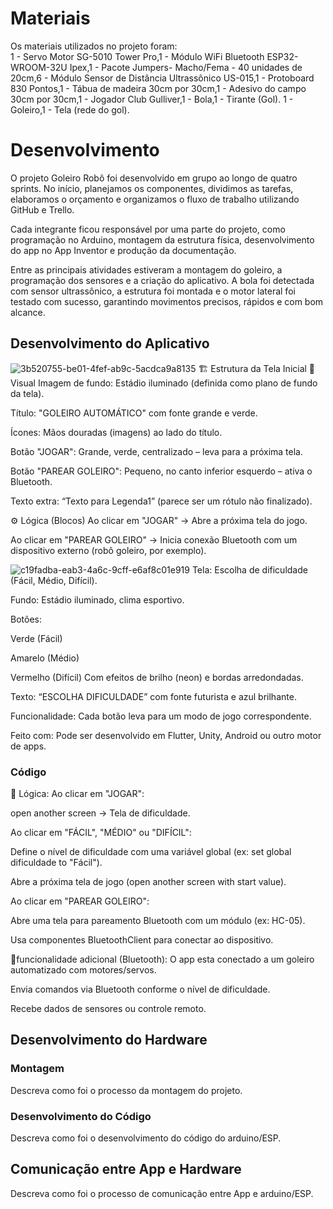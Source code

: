
# Materiais

Os materiais utilizados no projeto foram:                  
1 - Servo Motor SG-5010 Tower Pro,1 - Módulo WiFi Bluetooth ESP32-WROOM-32U Ipex,1 - Pacote Jumpers- Macho/Fema - 40 unidades de 20cm,6 - Módulo Sensor de Distância Ultrassônico US-015,1 - Protoboard 830 Pontos,1 - Tábua de madeira 30cm por 30cm,1 - Adesivo do campo 30cm por 30cm,1 - Jogador Club Gulliver,1 - Bola,1 - Tirante (Gol).
1 - Goleiro,1 - Tela (rede do gol).



# Desenvolvimento

O projeto Goleiro Robô foi desenvolvido em grupo ao longo de quatro sprints. No início, planejamos os componentes, dividimos as tarefas, elaboramos o orçamento e organizamos o fluxo de trabalho utilizando GitHub e Trello.

Cada integrante ficou responsável por uma parte do projeto, como programação no Arduino, montagem da estrutura física, desenvolvimento do app no App Inventor e produção da documentação.

Entre as principais atividades estiveram a montagem do goleiro, a programação dos sensores e a criação do aplicativo. A bola foi detectada com sensor ultrassônico, a estrutura foi montada e o motor lateral foi testado com sucesso, garantindo movimentos precisos, rápidos e com bom alcance. 

## Desenvolvimento do Aplicativo

![3b520755-be01-4fef-ab9c-5acdca9a8135](https://github.com/user-attachments/assets/b0b0c85b-2e15-4102-b084-a090c74faaf1)
🏗️ Estrutura da Tela Inicial
🎨 Visual
Imagem de fundo: Estádio iluminado (definida como plano de fundo da tela).

Título: "GOLEIRO AUTOMÁTICO" com fonte grande e verde.

Ícones: Mãos douradas (imagens) ao lado do título.

Botão "JOGAR": Grande, verde, centralizado – leva para a próxima tela.

Botão "PAREAR GOLEIRO": Pequeno, no canto inferior esquerdo – ativa o Bluetooth.

Texto extra: “Texto para Legenda1” (parece ser um rótulo não finalizado).

⚙️ Lógica (Blocos)
Ao clicar em "JOGAR" → Abre a próxima tela do jogo.

Ao clicar em "PAREAR GOLEIRO" → Inicia conexão Bluetooth com um dispositivo externo (robô goleiro, por exemplo).


![c19fadba-eab3-4a6c-9cff-e6af8c01e919](https://github.com/user-attachments/assets/b2fe4d70-3838-41c3-aa13-86a4d6278e86)
Tela: Escolha de dificuldade (Fácil, Médio, Difícil).

Fundo: Estádio iluminado, clima esportivo.

Botões:

Verde (Fácil)

Amarelo (Médio)

Vermelho (Difícil)
Com efeitos de brilho (neon) e bordas arredondadas.

Texto: “ESCOLHA DIFICULDADE” com fonte futurista e azul brilhante.

Funcionalidade: Cada botão leva para um modo de jogo correspondente.

Feito com: Pode ser desenvolvido em Flutter, Unity, Android ou outro motor de apps.


### Código

🔧 Lógica:
Ao clicar em "JOGAR":

open another screen → Tela de dificuldade.

Ao clicar em "FÁCIL", "MÉDIO" ou "DIFÍCIL":

Define o nível de dificuldade com uma variável global (ex: set global dificuldade to "Fácil").

Abre a próxima tela de jogo (open another screen with start value).

Ao clicar em "PAREAR GOLEIRO":

Abre uma tela para pareamento Bluetooth com um módulo (ex: HC-05).

Usa componentes BluetoothClient para conectar ao dispositivo.

🔌funcionalidade adicional (Bluetooth):
O app esta conectado a um goleiro automatizado com motores/servos.

Envia comandos via Bluetooth conforme o nível de dificuldade.

Recebe dados de sensores ou controle remoto.

## Desenvolvimento do Hardware

### Montagem

Descreva como foi o processo da montagem do projeto.

### Desenvolvimento do Código

Descreva como foi o desenvolvimento do código do arduino/ESP.

## Comunicação entre App e Hardware

Descreva como foi o processo de comunicação entre App e arduino/ESP.
